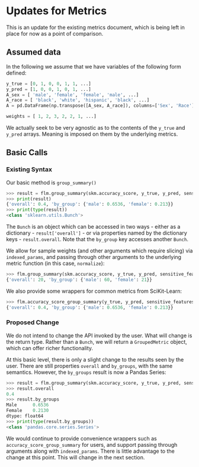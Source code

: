# Updates for Metrics

This is an update for the existing metrics document, which is being left in place for now as a point of comparison.

## Assumed data

In the following we assume that we have variables of the following form defined:

```python
y_true = [0, 1, 0, 0, 1, 1, ...]
y_pred = [1, 0, 0, 1, 0, 1, ...]
A_sex = [ 'male', 'female', 'female', 'male', ...]
A_race = [ 'black', 'white', 'hispanic', 'black', ...]
A = pd.DataFrame(np.transpose([A_sex, A_race]), columns=['Sex', 'Race'])

weights = [ 1, 2, 3, 2, 2, 1, ...]
```

We actually seek to be very agnostic as to the contents of the `y_true` and `y_pred` arrays.
Meaning is imposed on them by the underlying metrics.

## Basic Calls

### Existing Syntax

Our basic method is `group_summary()`

```python
>>> result = flm.group_summary(skm.accuracy_score, y_true, y_pred, sensitive_features=A_sex)
>>> print(result)
{'overall': 0.4, 'by_group': {'male': 0.6536, 'female': 0.213}}
>>> print(type(result))
<class 'sklearn.utils.Bunch'>
```
The `Bunch` is an object which can be accessed in two ways - either as a dictionary - `result['overall']` -  or via properties named by the dictionary keys - `result.overall`.
Note that the `by_group` key accesses another `Bunch`.

We allow for sample weights (and other arguments which require slicing) via `indexed_params`, and passing through other arguments to the underlying metric function (in this case, `normalize`):
```python
>>> flm.group_summary(skm.accuracy_score, y_true, y_pred, sensitive_features=A_sex, indexed_params=['sample_weight'], sample_weight=weights, normalize=False)
{'overall': 20, 'by_group': {'male': 60, 'female': 21}}
```

We also provide some wrappers for common metrics from SciKit-Learn:
```python
>>> flm.accuracy_score_group_summary(y_true, y_pred, sensitive_features=A_sex)
{'overall': 0.4, 'by_group': {'male': 0.6536, 'female': 0.213}}
```

### Proposed Change

We do not intend to change the API invoked by the user.
What will change is the return type.
Rather than a `Bunch`, we will return a `GroupedMetric` object, which can offer richer functionality.

At this basic level, there is only a slight change to the results seen by the user. There are still properties `overall` and `by_groups`, with the same semantics.
However, the `by_groups` result is now a Pandas Series:
```python
>>> result = flm.group_summary(skm.accuracy_score, y_true, y_pred, sensitive_features=A_sex)
>>> result.overall
0.4
>>> result.by_groups
Male      0.6536
Female    0.2130
dtype: float64
>>> print(type(result.by_groups))
<class 'pandas.core.series.Series'>
```
We would continue to provide convenience wrappers such as `accuracy_score_group_summary` for users, and support passing through arguments along with `indexed_params`.
There is little advantage to the change at this point.
This will change in the next section.